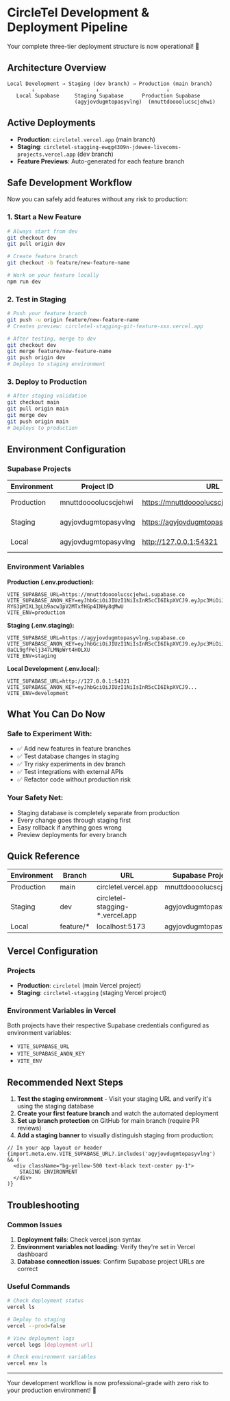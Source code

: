 # CircleTel Development & Deployment Pipeline

Your complete three-tier deployment structure is now operational! 🎉

## Architecture Overview

```
Local Development → Staging (dev branch) → Production (main branch)
        ↓                    ↓                      ↓
   Local Supabase     Staging Supabase      Production Supabase
                      (agyjovdugmtopasyvlng)  (mnuttdoooolucscjehwi)
```

## Active Deployments

- **Production**: `circletel.vercel.app` (main branch)
- **Staging**: `circletel-stagging-ewqg4309n-jdewee-livecoms-projects.vercel.app` (dev branch)
- **Feature Previews**: Auto-generated for each feature branch

## Safe Development Workflow

Now you can safely add features without any risk to production:

### 1. **Start a New Feature**
```bash
# Always start from dev
git checkout dev
git pull origin dev

# Create feature branch
git checkout -b feature/new-feature-name

# Work on your feature locally
npm run dev
```

### 2. **Test in Staging**
```bash
# Push your feature branch
git push -u origin feature/new-feature-name
# Creates preview: circletel-stagging-git-feature-xxx.vercel.app

# After testing, merge to dev
git checkout dev
git merge feature/new-feature-name
git push origin dev
# Deploys to staging environment
```

### 3. **Deploy to Production**
```bash
# After staging validation
git checkout main
git pull origin main
git merge dev
git push origin main
# Deploys to production
```

## Environment Configuration

### Supabase Projects

| Environment | Project ID | URL | Database |
|------------|------------|-----|----------|
| Production | mnuttdoooolucscjehwi | https://mnuttdoooolucscjehwi.supabase.co | Production DB |
| Staging | agyjovdugmtopasyvlng | https://agyjovdugmtopasyvlng.supabase.co | Staging DB |
| Local | agyjovdugmtopasyvlng | http://127.0.0.1:54321 | Local Supabase |

### Environment Variables

**Production (.env.production):**
```env
VITE_SUPABASE_URL=https://mnuttdoooolucscjehwi.supabase.co
VITE_SUPABASE_ANON_KEY=eyJhbGciOiJIUzI1NiIsInR5cCI6IkpXVCJ9.eyJpc3MiOiJzdXBhYmFzZSIsInJlZiI6Im1udXR0ZG9vb29sdWNzY2plaHdpIiwicm9sZSI6ImFub24iLCJpYXQiOjE3NDQ0NDE3NTQsImV4cCI6MjA2MDAxNzc1NH0.Jped-RY63pMIXL3gLb9acw3pV2MTxfHGp4INHy8qMwU
VITE_ENV=production
```

**Staging (.env.staging):**
```env
VITE_SUPABASE_URL=https://agyjovdugmtopasyvlng.supabase.co
VITE_SUPABASE_ANON_KEY=eyJhbGciOiJIUzI1NiIsInR5cCI6IkpXVCJ9.eyJpc3MiOiJzdXBhYmFzZSIsInJlZiI6ImFneWpvdmR1Z210b3Bhc3l2bG5nIiwicm9sZSI6ImFub24iLCJpYXQiOjE3NDIwNjg0MzYsImV4cCI6MjA1NzY0NDQzNn0.tEGMZGJLGJetMDf-0aCL9gfPelj347LMNpWrt4HOLXU
VITE_ENV=staging
```

**Local Development (.env.local):**
```env
VITE_SUPABASE_URL=http://127.0.0.1:54321
VITE_SUPABASE_ANON_KEY=eyJhbGciOiJIUzI1NiIsInR5cCI6IkpXVCJ9...
VITE_ENV=development
```

## What You Can Do Now

### Safe to Experiment With:
- ✅ Add new features in feature branches
- ✅ Test database changes in staging
- ✅ Try risky experiments in dev branch
- ✅ Test integrations with external APIs
- ✅ Refactor code without production risk

### Your Safety Net:
- Staging database is completely separate from production
- Every change goes through staging first
- Easy rollback if anything goes wrong
- Preview deployments for every branch

## Quick Reference

| Environment | Branch | URL | Supabase Project |
|------------|--------|-----|------------------|
| Production | main | circletel.vercel.app | mnuttdoooolucscjehwi |
| Staging | dev | circletel-stagging-*.vercel.app | agyjovdugmtopasyvlng |
| Local | feature/* | localhost:5173 | agyjovdugmtopasyvlng |

## Vercel Configuration

### Projects
- **Production**: `circletel` (main Vercel project)
- **Staging**: `circletel-stagging` (staging Vercel project)

### Environment Variables in Vercel
Both projects have their respective Supabase credentials configured as environment variables:
- `VITE_SUPABASE_URL`
- `VITE_SUPABASE_ANON_KEY`
- `VITE_ENV`

## Recommended Next Steps

1. **Test the staging environment** - Visit your staging URL and verify it's using the staging database
2. **Create your first feature branch** and watch the automated deployment
3. **Set up branch protection** on GitHub for main branch (require PR reviews)
4. **Add a staging banner** to visually distinguish staging from production:

```tsx
// In your app layout or header
{import.meta.env.VITE_SUPABASE_URL?.includes('agyjovdugmtopasyvlng') && (
  <div className="bg-yellow-500 text-black text-center py-1">
    STAGING ENVIRONMENT
  </div>
)}
```

## Troubleshooting

### Common Issues
1. **Deployment fails**: Check vercel.json syntax
2. **Environment variables not loading**: Verify they're set in Vercel dashboard
3. **Database connection issues**: Confirm Supabase project URLs are correct

### Useful Commands
```bash
# Check deployment status
vercel ls

# Deploy to staging
vercel --prod=false

# View deployment logs
vercel logs [deployment-url]

# Check environment variables
vercel env ls
```

---

Your development workflow is now professional-grade with zero risk to your production environment! 🚀
